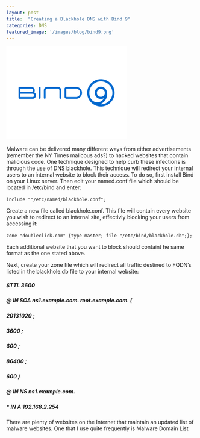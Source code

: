 ```yaml
---
layout: post
title:  "Creating a Blackhole DNS with Bind 9"
categories: DNS
featured_image: '/images/blog/bind9.png'
---
```


![Bind9 Logo](/images/blog/bind9.png)

Malware can be delivered many different ways from either advertisements (remember the NY Times malicous ads?) to hacked websites that contain malicious code.  One technique designed to help curb these infections is through the use of DNS blackhole.  This technique will redirect your internal users to an internal website to block their access.  To do so, first install Bind on your Linux server.  Then edit your named.conf file which should be located in /etc/bind and enter:

`include ""/etc/named/blackhole.conf";`

Create a new file called blackhole.conf.  This file will contain every website you wish to redirect to an internal site, effectivly blocking your users from accessing it:

`zone "doubleclick.com" {type master; file "/etc/bind/blackhole.db";};`

Each additional website that you want to block should containt he same format as the one stated above.

Next, create your zone file which will redirect all traffic destined to FQDN’s listed in the blackhole.db file to your internal website:

##### $TTL 3600
##### @ IN SOA ns1.example.com. root.example.com. (
##### 20131020 ;
##### 3600  ;
##### 600  ;
##### 86400  ;
##### 600 )

##### @ IN NS ns1.example.com.

##### * IN A 192.168.2.254

There are plenty of websites on the Internet that maintain an updated list of malware websites.  One that I use quite frequently is Malware Domain List
